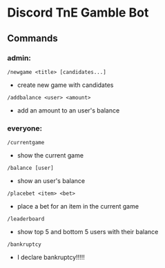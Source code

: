 # Discord TnE Gamble Bot

## Commands
### admin:
`/newgame <title> [candidates...]`
- create new game with candidates
 
`/addbalance <user> <amount>`
- add an amount to an user's balance

### everyone:
`/currentgame`
- show the current game
 
`/balance [user]`
- show an user's balance

`/placebet <item> <bet>`
- place a bet for an item in the current game

`/leaderboard`
- show top 5 and bottom 5 users with their balance

`/bankruptcy`
- I declare bankruptcy!!!!! 